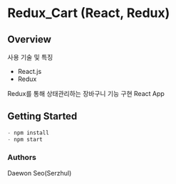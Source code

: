 # Redux_Cart (React, Redux)
## Overview
사용 기술 및 특징

- React.js
- Redux

Redux를 통해 상태관리하는 장바구니 기능 구현 React App

## Getting Started

```jsx
- npm install
- npm start
```

### Authors
Daewon Seo(Serzhul)
